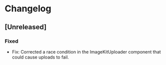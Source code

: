 # Changelog

## [Unreleased]

### Fixed
- Fix: Corrected a race condition in the ImageKitUploader component that could cause uploads to fail.
